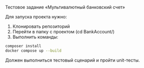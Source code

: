 Тестовое задание «Мультивалютный банковский счет»

Для запуска проекта нужно:
1. Клонировать репозиторий
2. Перейти в папку с проектом (cd BankAccount/)
3. Выполнить команды:

```bash
composer install
docker compose up --build
```
Должен выполниться тестовый сценарий и пройти unit-тесты.

